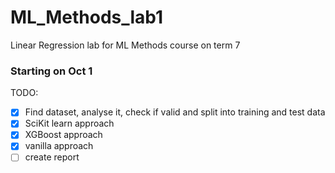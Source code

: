 # ML_Methods_lab1
Linear Regression lab for ML Methods course on term 7

### Starting on Oct 1

TODO:

- [x] Find dataset, analyse it, check if valid and split into training and test data
- [x] SciKit learn approach
- [x] XGBoost approach
- [x] vanilla approach
- [ ] create report
